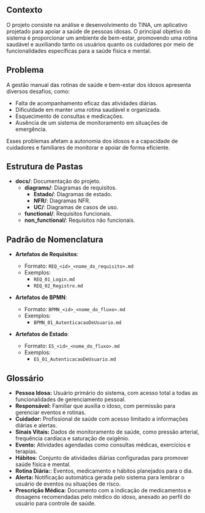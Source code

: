## Contexto
O projeto consiste na análise e desenvolvimento do TINA, um aplicativo projetado para apoiar a saúde de pessoas idosas. O principal objetivo do sistema é proporcionar um ambiente de bem-estar, promovendo uma rotina saudável e auxiliando tanto os usuários quanto os cuidadores por meio de funcionalidades específicas para a saúde física e mental.

## Problema
A gestão manual das rotinas de saúde e bem-estar dos idosos apresenta diversos desafios, como:

- Falta de acompanhamento eficaz das atividades diárias.
- Dificuldade em manter uma rotina saudável e organizada.
- Esquecimento de consultas e medicações.
- Ausência de um sistema de monitoramento em situações de emergência.

Esses problemas afetam a autonomia dos idosos e a capacidade de cuidadores e familiares de monitorar e apoiar de forma eficiente.

## Estrutura de Pastas

- **docs/**: Documentação do projeto.
  - **diagrams/**: Diagramas de requisitos.
    - **Estado/**: Diagramas de estado.
    - **NFR/**: Diagramas NFR.
    - **UC/**: Diagramas de casos de uso.
  - **functional/**: Requisitos funcionais.
  - **non_functional/**: Requisitos não funcionais.

## Padrão de Nomenclatura
- **Artefatos de Requisitos**:
  - Formato: `REQ_<id>_<nome_do_requisito>.md`
  - Exemplos:
    - `REQ_01_Login.md`
    - `REQ_02_Registro.md`

- **Artefatos de BPMN**:
  - Formato: `BPMN_<id>_<nome_do_fluxo>.md`
  - Exemplos:
    - `BPMN_01_AutenticacaoDeUsuario.md`

- **Artefatos de Estado**:
  - Formato: `ES_<id>_<nome_do_fluxo>.md`
  - Exemplos:
    - `ES_01_AutenticacaoDeUsuario.md`

## Glossário
- **Pessoa Idosa:** Usuário primário do sistema, com acesso total a todas as funcionalidades de gerenciamento pessoal.
- **Responsável:** Familiar que auxilia o idoso, com permissão para gerenciar eventos e rotinas.
- **Cuidador:** Profissional de saúde com acesso limitado a informações diárias e alertas.
- **Sinais Vitais:** Dados de monitoramento de saúde, como pressão arterial, frequência cardíaca e saturação de oxigênio.
- **Evento:** Atividades agendadas como consultas médicas, exercícios e terapias.
- **Hábitos**: Conjunto de atividades diárias configuradas para promover saúde física e mental.
- **Rotina Diária:**: Eventos, medicamento e hábitos planejados para o dia.
- **Alerta:** Notificação automática gerada pelo sistema para lembrar o usuário de eventos ou situações de risco.
- **Prescrição Médica:** Documento com a indicação de medicamentos e dosagens recomendadas pelo médico do idoso, anexado ao perfil do usuário para controle de saúde.
